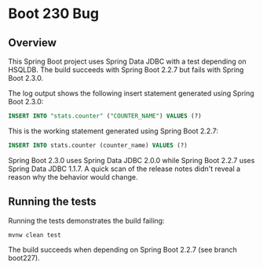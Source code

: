 # Boot 230 Bug

## Overview

This Spring Boot project uses Spring Data JDBC with a test depending on HSQLDB.
The build succeeds with Spring Boot 2.2.7 but fails with Spring Boot 2.3.0.

The log output shows the following insert statement generated using Spring Boot 2.3.0:
```sql
INSERT INTO "stats.counter" ("COUNTER_NAME") VALUES (?)
```

This is the working statement generated using Spring Boot 2.2.7:
```sql
INSERT INTO stats.counter (counter_name) VALUES (?)
```

Spring Boot 2.3.0 uses Spring Data JDBC 2.0.0 while Spring Boot 2.2.7 uses Spring Data JDBC 1.1.7. A quick scan
of the release notes didn't reveal a reason why the behavior would change.

## Running the tests

Running the tests demonstrates the build failing:
```shell script
mvnw clean test 
```

The build succeeds when depending on Spring Boot 2.2.7 (see branch boot227). 